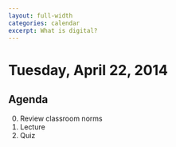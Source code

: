 ```yaml
---
layout: full-width
categories: calendar
excerpt: What is digital?
---
```

# Tuesday, April 22, 2014 #


## Agenda ##

0.  Review classroom norms
1.  Lecture
2.  Quiz

